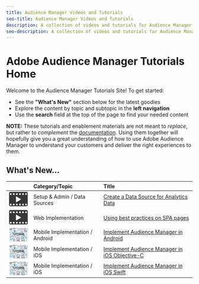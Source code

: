 ```yaml
---
title: Audience Manager Videos and Tutorials
seo-title: Audience Manager Videos and Tutorials
description: A collection of videos and tutorials for Audience Manager.
seo-description: A collection of videos and tutorials for Audience Manager.
---
```


# Adobe Audience Manager Tutorials Home

Welcome to the Audience Manager Tutorials Site! To get started:

* See the **"What's New"** section below for the latest goodies
* Explore the content by topic and subtopic in the **left navigation**
* Use the **search** field at the top of the page to find your needed content

**NOTE:** These tutorials and enablement materials are not meant to *replace*, but rather to *complement* the [documentation](https://marketing.adobe.com/resources/help/en_US/aam/). Using them together will hopefully give you a great understanding of how to use Adobe Audience Manager to understand your customers and deliver the right experiences to them.

## What's New...

|| Category/Topic | Title |
|--- |:--- |:--- |
| ![video](assets/video2.png) | Setup & Admin / Data Sources | [Create a Data Source for Analytics Data](setup-and-admin/data-sources/create-a-data-source-for-analytics-data.md) |
| ![video](assets/video2.png) | Web Implementation | [Using best practices on SPA pages](web-implementation/using-best-practices-on-spa-pages-when-sending-data-to-aam.md) |
| ![tutorial](assets/tutorial.png) | Mobile Implementation / Android | [Implement Audience Manager in Android](https://docs.adobe.com/content/help/en/experience-cloud/implementing-in-mobile-android-apps-with-launch/index.html) |
| ![tutorial](assets/tutorial.png) | Mobile Implementation / iOS | [Implement Audience Manager in iOS Objective-C](https://docs.adobe.com/content/help/en/experience-cloud/implementing-in-mobile-ios-objective-c-apps-with-launch/index.html) |
| ![tutorial](assets/tutorial.png) | Mobile Implementation / iOS | [Implement Audience Manager in iOS Swift](https://docs.adobe.com/content/help/en/experience-cloud/implementing-in-mobile-ios-swift-apps-with-launch/index.html) |
